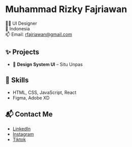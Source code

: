 # Muhammad Rizky Fajriawan

👨‍💻 UI Designer  
📍 Indonesia  
📫 Email: rfajriawan@gmail.com  

## ✨ Projects

- 🎨 **Design System UI** – Situ Unpas

## 📎 Skills

- HTML, CSS, JavaScript, React  
- Figma, Adobe XD  

## 📬 Contact Me

- [LinkedIn](https://www.linkedin.com/in/rizky-fajriawan-6a82992b2/)
- [Instagram](https://www.instagram.com/rizkyfajriawan_)
- [Tiktok](https://www.tiktok.com/@rizkyfajriawan)
